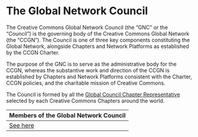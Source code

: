 # The Global Network Council

The Creative Commons Global Network Council (the “GNC” or the “Council”) is the governing body of the Creative Commons Global Network (the “CCGN”). The Council is one of three key components constituting the Global Network, alongside Chapters and Network Platforms as established by the CCGN Charter. 

The purpose of the GNC is to serve as the administrative body for the CCGN, whereas the substantive work and direction of the CCGN is established by Chapters and Network Platforms consistent with the Charter, CCGN policies, and the charitable mission of Creative Commons.

The Council is formed by all the [Global Council Chapter Representative](https://github.com/creativecommons/global-network-strategy/blob/master/docs/Role_descriptions_GNC_rep_and_Chapter_lead.md) selected by each Creative Commons Chapters around the world. 

| Members of the Global Network Council |  
|:--|
| [See here](https://network.creativecommons.org/chapter/) | 
